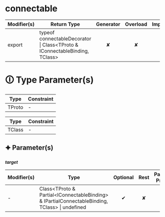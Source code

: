 # connectable

| Modifier(s)                            | Return Type                    | Generator                        | Overload                         | Implementation                        |
|----------------------------------------|--------------------------------|:--------------------------------:|:--------------------------------:|:-------------------------------------:|
| export | typeof connectableDecorator &#124; Class&lt;TProto & IConnectableBinding, TClass&gt; | ✘ | ✘  | ✔ |

# &#128712; Type Parameter(s)

| Type   | Constraint |
| ------ | ---------- |
| TProto | -          |

| Type   | Constraint |
| ------ | ---------- |
| TClass | -          |

## &#128966; Parameter(s)

_**target**_

| Modifier(s)                              | Type                        | Optional                           | Rest                          | Parameter Property                          | Initializer                       |
|------------------------------------------|-----------------------------|:----------------------------------:|:-----------------------------:|:-------------------------------------------:|-----------------------------------|
| - | Class&lt;TProto & Partial&lt;IConnectableBinding&gt; & IPartialConnectableBinding, TClass&gt; &#124; undefined | ✔  | ✘ | ✘ | - |